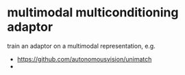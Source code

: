# multimodal multiconditioning adaptor

train an adaptor on a multimodal representation, e.g.
* https://github.com/autonomousvision/unimatch
* 
